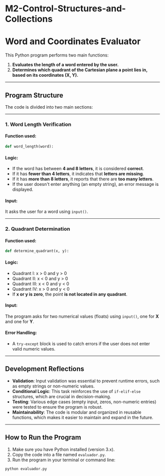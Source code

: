 # M2-Control-Structures-and-Collections

# Word and Coordinates Evaluator

This Python program performs two main functions:

1. **Evaluates the length of a word entered by the user.**
2. **Determines which quadrant of the Cartesian plane a point lies in, based on its coordinates (X, Y).**

---

## Program Structure

The code is divided into two main sections:

---

### 1. Word Length Verification

#### Function used:

```python
def word_length(word):
```

#### Logic:

* If the word has between **4 and 8 letters**, it is considered **correct**.
* If it has **fewer than 4 letters**, it indicates that **letters are missing**.
* If it has **more than 8 letters**, it reports that there are **too many letters**.
* If the user doesn't enter anything (an empty string), an error message is displayed.

#### Input:

It asks the user for a word using `input()`.

---

### 2. Quadrant Determination

#### Function used:

```python
def determine_quadrant(x, y):
```

#### Logic:

* Quadrant I: x > 0 and y > 0
* Quadrant II: x < 0 and y > 0
* Quadrant III: x < 0 and y < 0
* Quadrant IV: x > 0 and y < 0
* If **x or y is zero**, the point **is not located in any quadrant**.

#### Input:

The program asks for two numerical values (floats) using `input()`, one for **X** and one for **Y**.

#### Error Handling:

* A `try-except` block is used to catch errors if the user does not enter valid numeric values.

---

## Development Reflections

* **Validation**: Input validation was essential to prevent runtime errors, such as empty strings or non-numeric values.
* **Conditional Logic**: This task reinforces the use of `if-elif-else` structures, which are crucial in decision-making.
* **Testing**: Various edge cases (empty input, zeros, non-numeric entries) were tested to ensure the program is robust.
* **Maintainability**: The code is modular and organized in reusable functions, which makes it easier to maintain and expand in the future.

---

## How to Run the Program

1. Make sure you have Python installed (version 3.x).
2. Copy the code into a file named `evaluador.py`.
3. Run the program in your terminal or command line:

```bash
python evaluador.py
```
